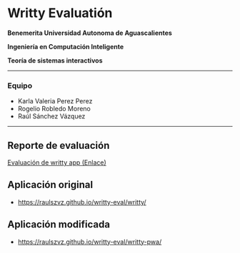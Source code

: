 # Writty Evaluatión

**Benemerita Universidad Autonoma de Aguascalientes**

**Ingeniería en Computación Inteligente**

**Teoría de sistemas interactivos**

---

### Equipo
- Karla Valeria Perez Perez
- Rogelio Robledo Moreno
- Raúl Sánchez Vázquez

---
## Reporte de evaluación
[Evaluación de writty app (Enlace)](https://eduuaa-my.sharepoint.com/:p:/g/personal/al148837_edu_uaa_mx/EdXmyg9_ql9LjY5xCgZKKrMBDlcX8GiXy9iZGy9Nn_43UA?e=1iJIRl)

## Aplicación original

- https://raulszvz.github.io/writty-eval/writty/

## Aplicación modificada

- https://raulszvz.github.io/writty-eval/writty-pwa/

